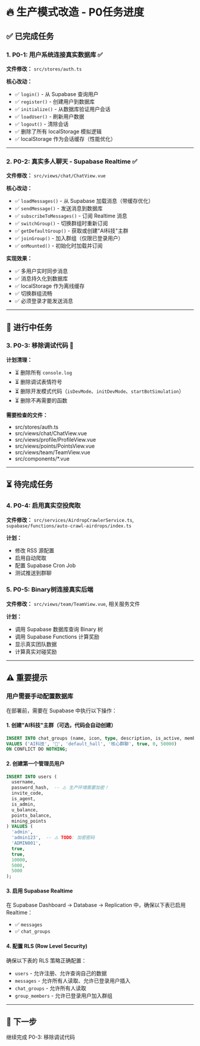 # 🔥 生产模式改造 - P0任务进度

## ✅ 已完成任务

### 1. P0-1: 用户系统连接真实数据库 ✅

**文件修改：** `src/stores/auth.ts`

**核心改动：**
- ✅ `login()` - 从 Supabase 查询用户
- ✅ `register()` - 创建用户到数据库
- ✅ `initialize()` - 从数据库验证用户会话
- ✅ `loadUser()` - 刷新用户数据
- ✅ `logout()` - 清除会话
- ✅ 删除了所有 localStorage 模拟逻辑
- ✅ localStorage 作为会话缓存（性能优化）

---

### 2. P0-2: 真实多人聊天 - Supabase Realtime ✅

**文件修改：** `src/views/chat/ChatView.vue`

**核心改动：**
- ✅ `loadMessages()` - 从 Supabase 加载消息（带缓存优化）
- ✅ `sendMessage()` - 发送消息到数据库
- ✅ `subscribeToMessages()` - 订阅 Realtime 消息
- ✅ `switchGroup()` - 切换群组时重新订阅
- ✅ `getDefaultGroup()` - 获取或创建"AI科技"主群
- ✅ `joinGroup()` - 加入群组（仅限已登录用户）
- ✅ `onMounted()` - 初始化时加载并订阅

**实现效果：**
- ✅ 多用户实时同步消息
- ✅ 消息持久化到数据库
- ✅ localStorage 作为离线缓存
- ✅ 切换群组流畅
- ✅ 必须登录才能发送消息

---

## 🚧 进行中任务

### 3. P0-3: 移除调试代码 🚧

**计划清理：**
- ⏳ 删除所有 `console.log`
- ⏳ 删除调试表情符号
- ⏳ 删除开发模式代码（`isDevMode`、`initDevMode`、`startBotSimulation`）
- ⏳ 删除不再需要的函数

**需要检查的文件：**
- src/stores/auth.ts
- src/views/chat/ChatView.vue
- src/views/profile/ProfileView.vue
- src/views/points/PointsView.vue
- src/views/team/TeamView.vue
- src/components/*.vue

---

## ⏳ 待完成任务

### 4. P0-4: 启用真实空投爬取

**文件修改：** `src/services/AirdropCrawlerService.ts`, `supabase/functions/auto-crawl-airdrops/index.ts`

**计划：**
- 修改 RSS 源配置
- 启用自动爬取
- 配置 Supabase Cron Job
- 测试推送到群聊

### 5. P0-5: Binary树连接真实后端

**文件修改：** `src/views/team/TeamView.vue`, 相关服务文件

**计划：**
- 调用 Supabase 数据库查询 Binary 树
- 调用 Supabase Functions 计算奖励
- 显示真实团队数据
- 计算真实对碰奖励

---

## ⚠️ 重要提示

### 用户需要手动配置数据库

在部署前，需要在 Supabase 中执行以下操作：

#### 1. 创建"AI科技"主群（可选，代码会自动创建）
```sql
INSERT INTO chat_groups (name, icon, type, description, is_active, member_count, max_members)
VALUES ('AI科技', '🤖', 'default_hall', '核心群聊', true, 0, 50000)
ON CONFLICT DO NOTHING;
```

#### 2. 创建第一个管理员用户
```sql
INSERT INTO users (
  username, 
  password_hash,  -- ⚠️ 生产环境需要加密！
  invite_code,
  is_agent,
  is_admin,
  u_balance,
  points_balance,
  mining_points
) VALUES (
  'admin',
  'admin123',  -- ⚠️ TODO: 加密密码
  'ADMIN001',
  true,
  true,
  10000,
  5000,
  5000
);
```

#### 3. 启用 Supabase Realtime

在 Supabase Dashboard → Database → Replication 中，确保以下表已启用 Realtime：
- ✅ `messages`
- ✅ `chat_groups`

#### 4. 配置 RLS (Row Level Security)

确保以下表的 RLS 策略正确配置：
- `users` - 允许注册、允许查询自己的数据
- `messages` - 允许所有人读取、允许已登录用户插入
- `chat_groups` - 允许所有人读取
- `group_members` - 允许已登录用户加入群组

---

## 🎯 下一步

继续完成 P0-3: 移除调试代码

